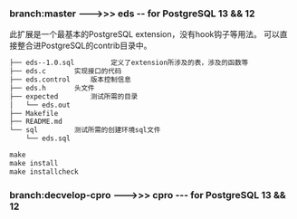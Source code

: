 ### branch:master --->>> eds -- for PostgreSQL 13 && 12 

此扩展是一个最基本的PostgreSQL extension，没有hook钩子等用法。
可以直接整合进PostgreSQL的contrib目录中。

```txt
├── eds--1.0.sql         定义了extension所涉及的表，涉及的函数等
├── eds.c		实现接口的代码
├── eds.control		版本控制信息
├── eds.h		头文件
├── expected		测试所需的目录
│   └── eds.out
├── Makefile		
├── README.md	
└── sql			测试所需的创建环境sql文件
    └── eds.sql
```
```sql
make
make install
make installcheck
```

### branch:decvelop-cpro --->>> cpro --- for PostgreSQL 13 && 12
